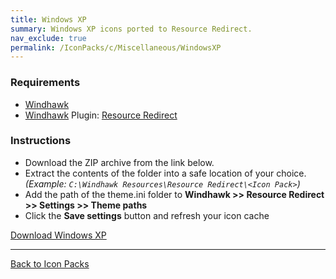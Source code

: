 ```yaml
---
title: Windows XP
summary: Windows XP icons ported to Resource Redirect.
nav_exclude: true
permalink: /IconPacks/c/Miscellaneous/WindowsXP
---
```


<!-- ![Windows XP Preview](https://gitlab.com/the-back-room/windhawk/resource-redirect/windows-series/windows-xp/-/raw/main/Extras/Preview.bmp) -->

### Requirements

- [Windhawk](https://windhawk.net/)
- [Windhawk](https://windhawk.net/) Plugin: [Resource Redirect](https://windhawk.net/mods/icon-resource-redirect)

### Instructions

 - Download the ZIP archive from the link below.
 - Extract the contents of the folder into a safe location of your choice. *(Example: `C:\Windhawk Resources\Resource Redirect\<Icon Pack>`)*
 - Add the path of the theme.ini folder to **Windhawk >> Resource Redirect >> Settings >> Theme paths**
 - Click the **Save settings** button and refresh your icon cache

<a href="https://gitlab.com/the-back-room/windhawk/resource-redirect/windows-series/windows-xp/-/archive/main/windows-xp-main.zip" class="btn btn--primary btn--lg" target="_blank" rel="noopener noreferrer">Download Windows XP</a>

---

<a href="/IconPacks" class="btn btn--secondary btn--sm">Back to Icon Packs</a>